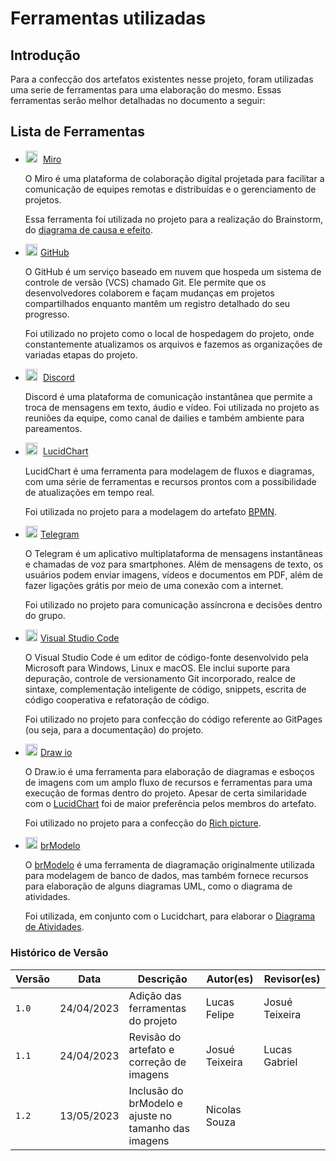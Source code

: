# Ferramentas utilizadas

## Introdução

Para a confecção dos artefatos existentes nesse projeto, foram utilizadas uma serie de ferramentas para uma
elaboração do mesmo. Essas ferramentas serão melhor detalhadas no documento a seguir:

## Lista de Ferramentas

- <img style="width:2vw; padding-right:5px" src="https://static-website.miro.com/miro-site-lp-build-assets/assets/favicon.ico"/> [Miro](https://miro.com/pt/)

    O Miro é uma plataforma de colaboração digital projetada para facilitar a comunicação de equipes remotas e
    distribuídas e o gerenciamento de projetos.

    Essa ferramenta foi utilizada no projeto para a realização do Brainstorm,
    do [diagrama de causa e efeito](/docs/1.Base/1.1.1.CausaEfeito.md).

- <img style="width:2vw; padding-right:5px" src="https://github.com/favicon.ico"/>[GitHub](https://github.com/)

    O GitHub é um serviço baseado em nuvem que hospeda um sistema de controle de versão (VCS) chamado Git. Ele
    permite que os desenvolvedores colaborem e façam mudanças em projetos compartilhados enquanto mantêm um registro
    detalhado do seu progresso.

    Foi utilizado no projeto como o local de hospedagem do projeto, onde constantemente atualizamos os arquivos
    e fazemos as organizações de variadas etapas do projeto.

- <img style="width:2vw; padding-right:5px" src="https://assets-global.website-files.com/6257adef93867e50d84d30e2/636e0a69f118df70ad7828d4_icon_clyde_blurple_RGB.svg" /> [Discord](https://discord.com/)

    Discord é uma plataforma de comunicação instantânea que permite a troca de mensagens em texto, áudio e
    vídeo. Foi utilizada no projeto as reuniões da equipe, como canal de dailies e também ambiente para pareamentos.

- <img style="width:2vw; padding-right:5px" src="https://lucid.app/favicon.ico"/> [LucidChart](https://www.lucidchart.com/pages/pt)

    LucidChart é uma ferramenta para modelagem de fluxos e diagramas, com uma série de ferramentas e recursos
    prontos com a possibilidade de atualizações em tempo real.

    Foi utilizada no projeto para a modelagem do artefato [BPMN](./1.2.2.ModelagemBPMN.md).

- <img style="width:2vw; padding-right:5px" src="https://web.telegram.org/favicon.ico"/>[Telegram](https://web.telegram.org/)

    O Telegram é um aplicativo multiplataforma de mensagens instantâneas e chamadas de voz para smartphones.
    Além de mensagens de texto, os usuários podem enviar imagens, vídeos e documentos em PDF, além de fazer ligações grátis
    por meio de uma conexão com a internet.

    Foi utilizado no projeto para comunicação assíncrona e decisões dentro do grupo.

- <img style="width:2vw; padding-right:5px" src="https://code.visualstudio.com/favicon.ico"/>[Visual Studio Code](https://code.visualstudio.com/)

    O Visual Studio Code é um editor de código-fonte desenvolvido pela Microsoft para Windows, Linux e macOS.
    Ele inclui suporte para depuração, controle de versionamento Git incorporado, realce de sintaxe, complementação
    inteligente de código, snippets, escrita de código cooperativa e refatoração de código.

    Foi utilizado no projeto para confecção do código referente ao GitPages (ou seja, para a documentação) do
    projeto.

- <img style="width:2vw; padding-right:5px" src="https://app.diagrams.net/favicon.ico"/>[Draw io](https://app.diagrams.net/)

    O Draw.io é uma ferramenta para elaboração de diagramas e esboços de imagens com um amplo fluxo de recursos e
    ferramentas para uma execução de formas dentro do projeto. Apesar de certa similaridade com
    o [LucidChart](https://www.lucidchart.com/pages/) foi de maior preferência pelos membros do artefato.

    Foi utilizado no projeto para a confecção do [Rich picture](/docs/1.Base/1.1.2.RichPicture.md).

- <img style="width:2vw; padding-right:5px" src="http://www.sis4.com/brModelo/favicon.ico"/>[brModelo](http://www.sis4.com/brModelo/)

    O [brModelo](http://www.sis4.com/brModelo/) é uma ferramenta de diagramação originalmente utilizada para modelagem de banco de dados, mas também fornece recursos para elaboração de alguns diagramas UML, como o diagrama de atividades.

    Foi utilizada, em conjunto com o Lucidchart, para elaborar o [Diagrama de Atividades](../2.Modelagem/2.4.Dinamica/2.4.1.DiagramaDeAtividades.md).

### Histórico de Versão

| Versão | Data       | Descrição                                            | Autor(es)      | Revisor(es)|
| ------ | ---------- | -----------------------------------------            | -------------- | ---------- |
| `1.0`  | 24/04/2023 | Adição das ferramentas do projeto                    | Lucas Felipe   | Josué Teixeira |
| `1.1`  | 24/04/2023 | Revisão do artefato e correção de imagens            | Josué Teixeira | Lucas Gabriel  |
| `1.2`  | 13/05/2023 | Inclusão do brModelo e ajuste no tamanho das imagens | Nicolas Souza  |       |